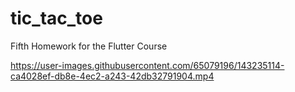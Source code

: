 # tic_tac_toe

Fifth Homework for the Flutter Course

https://user-images.githubusercontent.com/65079196/143235114-ca4028ef-db8e-4ec2-a243-42db32791904.mp4
